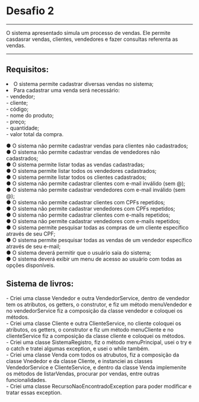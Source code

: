 <h1>Desafio 2</h1>
<hr>
O sistema apresentado simula um processo de vendas. Ele permite casdasrar vendas, clientes, vendedores e fazer consultas referenta as vendas.
<hr>
<h2>Requisitos: </h2>
<li>O sistema permite cadastrar diversas vendas no sistema;
<li>Para cadastrar uma venda será necessário:</li>
- vendedor; <br>
- cliente;<br>
- código;<br>
- nome do produto; <br>
- preço; <br>
- quantidade;<br>
- valor total da compra.<br>

● O sistema não permite cadastrar vendas para clientes não cadastrados; <br>
● O sistema não permite cadastrar vendas de vendedores não cadastrados; <br>
● O sistema permite listar todas as vendas cadastradas; <br>
● O sistema permite listar todos os vendedores cadastrados; <br>
● O sistema permite listar todos os clientes cadastrados; <br>
● O sistema não permite cadastrar clientes com e-mail inválido (sem @); <br>
● O sistema não permite cadastrar vendedores com e-mail inválido (sem @); <br>
● O sistema não permite cadastrar clientes com CPFs repetidos; <br>
● O sistema não permite cadastrar vendedores com CPFs repetidos; <br>
● O sistema não permite cadastrar clientes com e-mails repetidos; <br>
● O sistema não permite cadastrar vendedores com e-mails repetidos; <br>
● O sistema permite pesquisar todas as compras de um cliente específico através de seu CPF; <br>
● O sistema permite pesquisar todas as vendas de um vendedor específico através de seu e-mail; <br>
● O sistema deverá permitir que o usuário saia do sistema; <br>
● O sistema deverá exibir um menu de acesso ao usuário com todas as opções disponíveis. <br>

<h2>Sistema de livros: </h2>
- Criei uma classe Vendedor e outra VendedorService, dentro de vendedor tem os atributos, os getters, o construtor, e fiz um método menuVendedor e no vendedorService fiz a composição da classe vendedor e coloquei os métodos. <br>
- Criei uma classe Cliente e outra ClienteService, no cliente coloquei os atributos, os getters, o construtor e fiz um método menuCliente e no clienteService fiz a composição da classe cliente e coloquei os métodos. <br>
- Criei uma classe SistemaRegistro, fiz o método menuPrincipal, usei o try e o catch e tratei algumas exception, e usei o while também. <br>
- Criei uma classe Venda com todos os atrubutos, fiz a composição da classe Vnededor e da classe Cliente, e instanciei as classes VendedorService e ClienteService, e dentro da classe Venda implemenite os métodos de listarVendas, procurar por vendas, entre outras funcionalidades. <br>
- Criei uma classe RecursoNaoEncontradoException para poder modificar e tratar essas exception.